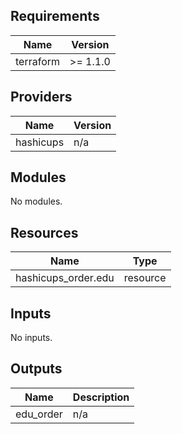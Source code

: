 <!-- BEGIN_TF_DOCS -->
## Requirements

| Name | Version |
|------|---------|
| terraform | >= 1.1.0 |

## Providers

| Name | Version |
|------|---------|
| hashicups | n/a |

## Modules

No modules.

## Resources

| Name | Type |
|------|------|
| hashicups_order.edu | resource |

## Inputs

No inputs.

## Outputs

| Name | Description |
|------|-------------|
| edu\_order | n/a |
<!-- END_TF_DOCS -->